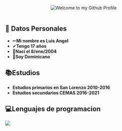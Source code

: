 

<!-- "Hero" Header -->
<div align="center">
  <img src="https://es.bloggif.com/tmp/0c08bea9f5bbf9824d76320f8a4a078d/text.gif?1611784468" style="max-width: 100%;" alt="Welcome to my Github Profile" />
 
</div>

</br>

## 💬 Datos Personales

-    ✏**Mi nombre es Luis Angel** 
-    ✔**Tengo 17 años**
-    🎈**Naci el 8/ene/2004**
-    💙**Soy Dominicano**



##  📚Estudios

-    **Estudios primarios en San Lorenzo 2010-2016**
-    **Estudios secundarios CEMAS 2016-2021**

##  💻Lenguajes de programacion

 
<a href="https://github.com/anuraghazra/github-readme-stats">
  <img align="center" src="https://github-readme-stats.vercel.app/api/top-langs/?username=filiptronicek&langs_count=8" />
</a>


 














